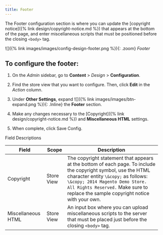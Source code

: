```yaml
---
title: Footer
---
```


The Footer configuration section is where you can update the [copyright notice]({% link design/copyright-notice.md %}) that appears at the bottom of the page, and enter miscellaneous scripts that must be positioned before the closing `<body>` tag.

![]({% link images/images/config-design-footer.png %}){: .zoom}
_Footer_

## To configure the footer:

1. On the _Admin_ sidebar, go to **Content** > _Design_ > **Configuration**.

1. Find the store view that you want to configure. Then, click **Edit** in the _Action_ column.

1. Under **Other Settings**, expand ![]({% link images/images/btn-expand.png %}){: .Inline} the **Footer** section.

1. Make any changes necessary to the [Copyright]({% link design/copyright-notice.md %}) and **Miscellaneous HTML** settings.

1. When complete, click <span class="btn">Save Config</span>.

Field Descriptions

|Field|Scope|Description|
|--- |--- |--- |
|Copyright|Store View|The copyright statement that appears at the bottom of each page. To include the copyright symbol, use the HTML character entity `\&copy;` as follows: `\&copy; 2014 Magento Demo Store. All Rights Reserved.` Make sure to replace the sample copyright notice with your own.|
|Miscellaneous HTML|Store View|An input box where you can upload miscellaneous scripts to the server that must be placed just before the closing `<body>` tag.|
